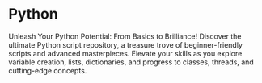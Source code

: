 # Python
Unleash Your Python Potential: From Basics to Brilliance!  Discover the ultimate Python script repository, a treasure trove of beginner-friendly scripts and advanced masterpieces. Elevate your skills as you explore variable creation, lists, dictionaries, and progress to classes, threads, and cutting-edge concepts.
